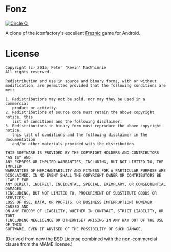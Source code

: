 # Fonz

[![Circle CI](https://circleci.com/gh/decarbonization/android-fonz/tree/master.svg?style=svg&circle-token=f4212f192ae698963c57dc6dde54be7ad4d9bce6)](https://circleci.com/gh/decarbonization/android-fonz/tree/master)

A clone of the iconfactory's excellent [Freznic](http://frenzic.com/) game for Android.

# License

    Copyright (c) 2015, Peter 'Kevin' MacWhinnie
    All rights reserved.

    Redistribution and use in source and binary forms, with or without
    modification, are permitted provided that the following conditions are met:

    1. Redistributions may not be sold, nor may they be used in a commercial
       product or activity.
    2. Redistributions of source code must retain the above copyright notice, this
       list of conditions and the following disclaimer.
    3. Redistributions in binary form must reproduce the above copyright notice,
       this list of conditions and the following disclaimer in the documentation
       and/or other materials provided with the distribution.

    THIS SOFTWARE IS PROVIDED BY THE COPYRIGHT HOLDERS AND CONTRIBUTORS "AS IS" AND
    ANY EXPRESS OR IMPLIED WARRANTIES, INCLUDING, BUT NOT LIMITED TO, THE IMPLIED
    WARRANTIES OF MERCHANTABILITY AND FITNESS FOR A PARTICULAR PURPOSE ARE
    DISCLAIMED. IN NO EVENT SHALL THE COPYRIGHT OWNER OR CONTRIBUTORS BE LIABLE FOR
    ANY DIRECT, INDIRECT, INCIDENTAL, SPECIAL, EXEMPLARY, OR CONSEQUENTIAL DAMAGES
    (INCLUDING, BUT NOT LIMITED TO, PROCUREMENT OF SUBSTITUTE GOODS OR SERVICES;
    LOSS OF USE, DATA, OR PROFITS; OR BUSINESS INTERRUPTION) HOWEVER CAUSED AND
    ON ANY THEORY OF LIABILITY, WHETHER IN CONTRACT, STRICT LIABILITY, OR TORT
    (INCLUDING NEGLIGENCE OR OTHERWISE) ARISING IN ANY WAY OUT OF THE USE OF THIS
    SOFTWARE, EVEN IF ADVISED OF THE POSSIBILITY OF SUCH DAMAGE.

(Derived from new the BSD License combined with the non-commercial clause from the MAME license.)
